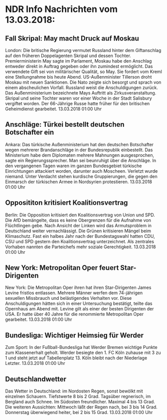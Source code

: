 # NDR Info Nachrichten vom 13.03.2018:


## Fall Skripal: May macht Druck auf Moskau
London: Die britische Regierung vermutet Russland hinter dem Giftanschlag auf den früheren Doppelagenten Skripal und dessen Tochter. Premierministerin May sagte im Parlament, Moskau habe den Anschlag entweder direkt in Auftrag gegeben oder ihn zumindest ermöglicht. Das verwendete Gift sei von militärischer Qualität, so May. Sie fordert vom Kreml eine Stellungnahme bis heute Abend. US-Außenminister Tillerson droht Moskau mit neuen Sanktionen. Die Nato zeigte sich besorgt und sprach von einem abscheulichen Vorfall. Russland weist die Anschuldigungen zurück. Das Außenministerium bezeichnete Mays Auftritt als Zirkusveranstaltung. Skripal und seine Tochter waren vor einer Woche in der Stadt Salisbury vergiftet worden. Der 66-Jährige Russe hatte früher für den britischen Geheimdienst gearbeitet. 13.03.2018 01:00 Uhr 

## Anschläge: Türkei bestellt deutschen Botschafter ein
Ankara: Das türkische Außenministerium hat den deutschen Botschafter wegen mehrerer Brandanschläge in der Bundesrepublik einbestellt. Das Ministerium habe dem Diplomaten mehrere Mahnungen ausgesprochen, sagte ein Regierungssprecher. Man sei beunruhigt über die Anschläge. In den vergangenen Tagen waren im ganzen Bundesgebiet türkische Einrichtungen attackiert worden, darunter auch Moscheen. Verletzt wurde niemand. Unter Verdacht stehen kurdische Gruppierungen, die gegen den Einmarsch der türkischen Armee in Nordsyrien protestieren. 13.03.2018 01:00 Uhr 

## Opposititon kritisiert Koalitionsvertrag
Berlin: Die Opposition kritisiert den Koalitionsvertrag von Union und SPD. Die AfD bemängelte, dass es keine Obergrenzen für die Aufnahme von Flüchtlingen gebe. Nach Ansicht der Linken wird das Armutsproblem in Deutschland weiter vernachlässigt. Die Grünen kritisieren Mängel beim Klimaschutz. Fast ein halbes Jahr nach der Bundestagswahl hatten CDU, CSU und SPD gestern den Koalitionsvertrag unterzeichnet. Als zentrales Vorhaben nannten die Parteichefs mehr soziale Gerechtigkeit. 13.03.2018 01:00 Uhr 

## New York: Metropolitan Oper feuert Star-Dirigenten
New York: Die Metropolitan Oper ihren hat ihren Star-Dirigenten James Levine fristlos entlassen. Mehrere Männer werfen dem 74-jährigen sexuellen Missbrauch und belästigendes Verhalten vor. Diese Anschuldigungen hätten sich in einer Untersuchung bestätigt, teilte das Opernhaus am Abend mit. Levine gilt als einer der besten Dirigenten der USA. Er hatte über 40 Jahre für die renommierte Metropolitan Oper gearbeitet. 13.03.2018 01:00 Uhr 

## Bundesliga: Wichtiger Heimsieg für Werder
Zum Sport: In der Fußball-Bundesliga hat Werder Bremen wichtige Punkte zum Klassenerhalt geholt. Werder besiegte den 1. FC Köln zuhause mit 3 zu 1 und steht jetzt auf Tabellenplatz 13. Köln bleibt nach der Niederlage Letzter. 13.03.2018 01:00 Uhr 

## Deutschlandwetter
Das Wetter in Deutschland:
im Nordosten Regen, sonst bewölkt mit einzelnen Schauern. Tiefstwerte 8 bis 2 Grad. Tagsüber regnerisch, im Bergland auch Schnee. Im Südosten freundlicher. Maximal 4 bis 13 Grad. Die weiteren Aussichten:
Mittwoch läßt der Regen nach, bei 3 bis 14 Grad. Donnerstag überwiegend heiter, bei 2 bis 15 Grad. 13.03.2018 01:00 Uhr 

